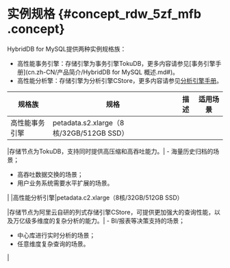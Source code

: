 # 实例规格 {#concept_rdw_5zf_mfb .concept}

HybridDB for MySQL提供两种实例规格族：

-   高性能事务引擎：存储引擎为事务引擎TokuDB，更多内容请参见[事务引擎手册](cn.zh-CN/产品简介/HybridDB for MySQL 概述.md#)。
-   高性能分析擎：存储引擎为分析引擎CStore，更多内容请参见[分析引擎手册](../../../../cn.zh-CN/分析引擎手册/概念和限制/节点__数据库__表__分区__二级分区.md#)。

|规格族|规格|描述|适用场景|
|---|--|--|----|
|高性能事务引擎|petadata.s2.xlarge（8核/32GB/512GB SSD）

|存储节点为TokuDB，支持同时提供高压缩和高吞吐能力。| -   海量历史归档的场景；
-   高吞吐数据交换的场景；
-   用户业务系统需要水平扩展的场景。

 |
|高性能分析引擎|petadata.c2.xlarge（8核/32GB/512GB SSD）

|存储节点为阿里云自研的列式存储引擎CStore，可提供更加强大的查询性能，以及万亿级多维度的复杂分析的能力。| -   BI/报表等决策支持的场景；
-   中心库进行实时分析的场景；
-   任意维度复杂查询的场景。

 |

